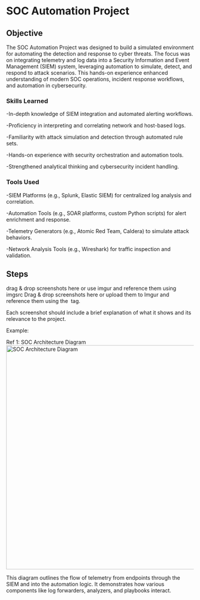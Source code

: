 # SOC Automation Project

## Objective

The SOC Automation Project was designed to build a simulated environment for automating the detection and response to cyber threats. The focus was on integrating telemetry and log data into a Security Information and Event Management (SIEM) system, leveraging automation to simulate, detect, and respond to attack scenarios. This hands-on experience enhanced understanding of modern SOC operations, incident response workflows, and automation in cybersecurity.

### Skills Learned

-In-depth knowledge of SIEM integration and automated alerting workflows.

-Proficiency in interpreting and correlating network and host-based logs.

-Familiarity with attack simulation and detection through automated rule sets.

-Hands-on experience with security orchestration and automation tools.

-Strengthened analytical thinking and cybersecurity incident handling.

### Tools Used

-SIEM Platforms (e.g., Splunk, Elastic SIEM) for centralized log analysis and correlation.

-Automation Tools (e.g., SOAR platforms, custom Python scripts) for alert enrichment and response.

-Telemetry Generators (e.g., Atomic Red Team, Caldera) to simulate attack behaviors.

-Network Analysis Tools (e.g., Wireshark) for traffic inspection and validation.

## Steps
drag & drop screenshots here or use imgur and reference them using imgsrc
Drag & drop screenshots here or upload them to Imgur and reference them using the <img src=""> tag.

Each screenshot should include a brief explanation of what it shows and its relevance to the project.

Example:

Ref 1: SOC Architecture Diagram
<img src="your-imgur-link-here" alt="SOC Architecture Diagram" width="600" />

This diagram outlines the flow of telemetry from endpoints through the SIEM and into the automation logic. It demonstrates how various components like log forwarders, analyzers, and playbooks interact.
